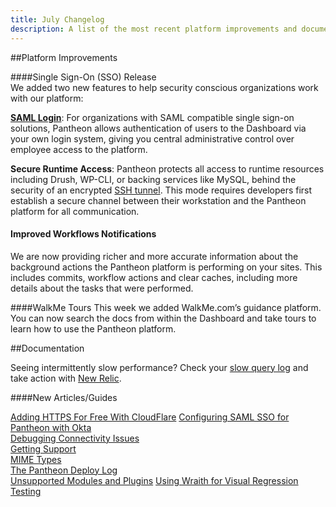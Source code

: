 ```yaml
---
title: July Changelog
description: A list of the most recent platform improvements and documentation.
---
```

##Platform Improvements

####Single Sign-On (SSO) Release  
We added two new features to help security conscious organizations work with our platform:

[**SAML Login**](https://pantheon.io/docs/articles/organizations/saml-for-orgs/): For organizations with SAML compatible single sign-on solutions, Pantheon allows authentication of users to the Dashboard via your own login system, giving you central administrative control over employee access to the platform.

**Secure Runtime Access**: Pantheon protects all access to runtime resources including Drush, WP-CLI, or backing services like MySQL, behind the security of an encrypted [SSH tunnel](https://pantheon.io/docs/articles/local/ssh-tunnels-for-secure-connections-to-pantheon-services/). This mode requires developers first establish a secure channel between their workstation and the Pantheon platform for all communication.

#### Improved Workflows Notifications
We are now providing richer and more accurate information about the background actions the Pantheon platform is performing on your sites.  This includes commits, workflow actions and clear caches, including more details about the tasks that were performed.

####WalkMe Tours
This week we added WalkMe.com’s guidance platform. You can now search the docs from within the Dashboard and take tours to learn how to use the Pantheon platform.


##Documentation

Seeing intermittently slow performance? Check your [slow query log](https://pantheon.io/docs/articles/sites/database/mysql-slow-log/) and take action with [New Relic](https://pantheon.io/docs/articles/sites/newrelic/mysql-troubleshooting-with-new-relic-pro/).

####New Articles/Guides

[Adding HTTPS For Free With CloudFlare](https://pantheon.io/docs/guides/ssl-with-cloudflare/)
[Configuring SAML SSO for Pantheon with Okta](https://pantheon.io/docs/articles/organizations/saml-for-orgs-with-okta/)  
[Debugging Connectivity Issues](https://pantheon.io/docs/articles/sites/debugging-connectivity-issues/)  
[Getting Support](https://pantheon.io/docs/articles/getting-support/)  
[MIME Types](https://pantheon.io/docs/articles/sites/mime-types/)  
[The Pantheon Deploy Log](https://pantheon.io/docs/articles/sites/deploys/)  
[Unsupported Modules and Plugins](https://pantheon.io/docs/articles/sites/code/unsupported-modules-plugins/)
[Using Wraith for Visual Regression Testing](https://pantheon.io/docs/guides/visual-diff-with-wraith/)  
